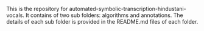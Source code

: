This is the repository for automated-symbolic-transcription-hindustani-vocals. It contains of two sub folders: algorithms and annotations. The details of each sub folder is provided in the README.md files of each folder.
